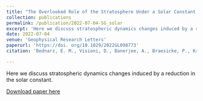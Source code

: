 ```yaml
---
title: "The Overlooked Role of the Stratosphere Under a Solar Constant Reduction"
collection: publications
permalink: /publication/2022-07-04-SG_solar
excerpt: 'Here we discuss stratospheric dynamics changes induced by a reduction in the solar constant'
date: 2022-07-04
venue: 'Geophysical Research Letters'
paperurl: 'https://doi. org/10.1029/2022GL098773'
citation: 'Bednarz, E. M., Visioni, D., Banerjee, A., Braesicke, P., Kravitz, B., and MacMartin, D. G. (2022). The overlooked role of the stratosphere under a solar constant reduction. Geophysical Research Letters, 49, e2022GL098773'

---
```

Here we discuss stratospheric dynamics changes induced by a reduction in the solar constant.

[Download paper here](https://agupubs.onlinelibrary.wiley.com/doi/epdf/10.1029/2022GL098773)